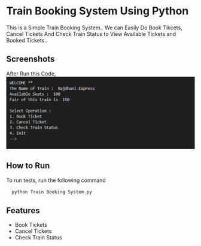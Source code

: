 
# Train Booking System Using Python

This is a Simple Train Booking System..
We can Easily Do Book Tikcets, Cancel Tickets And Check Train Status to View Available Tickets and Booked Tickets..
## Screenshots

After Run this Code,
![App Screenshot](https://github.com/akash-hirapara/Train-Booking-System/blob/master/Screen%20Shot/Screenshot%202022-08-27%20185014.png?raw=true)

## How to Run

To run tests, run the following command

```bash
  python Train Booking System.py
```


## Features

- Book Tickets
- Cancel Tickets
- Check Train Status


